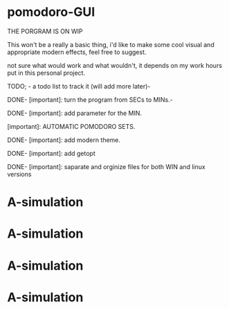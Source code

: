 # pomodoro-GUI
THE PORGRAM IS ON WIP

This won't be a really a basic thing, i'd like to make some cool visual and appropriate modern effects, feel free to suggest. 

not sure what would work and what wouldn't, it depends on my work hours put in this personal project.


TODO; - a todo list to track it (will add more later)-


DONE- [important]: turn the program from SECs to MINs.- 

DONE- [important]: add parameter for the MIN.

[important]: AUTOMATIC POMODORO SETS.

DONE- [important]: add modern theme.

DONE- [important]: add getopt

DONE- [important]: saparate and orginize files for both WIN and linux versions 

# A-simulation
# A-simulation
# A-simulation
# A-simulation
